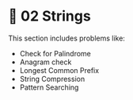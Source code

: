 # 📂 02 Strings

This section includes problems like:
- Check for Palindrome
- Anagram check
- Longest Common Prefix
- String Compression
- Pattern Searching
